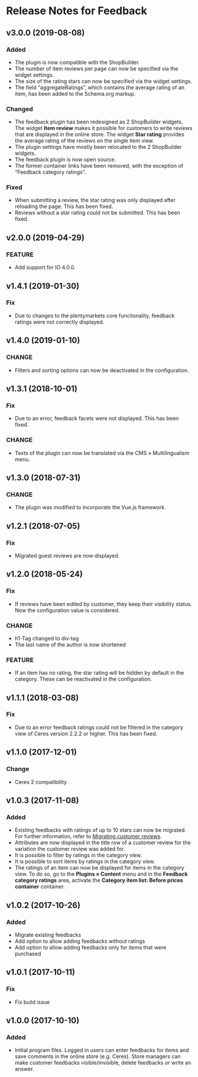 # Release Notes for Feedback

## v3.0.0 (2019-08-08)

### Added

- The plugin is now compatible with the ShopBuilder.
- The number of item reviews per page can now be specified via the widget settings.
- The size of the rating stars can now be specified via the widget settings.
- The field “aggregateRatings”, which contains the average rating of an item, has been added to the Schema.org markup.

### Changed

- The feedback plugin has been redesigned as 2 ShopBuilder widgets. The widget **Item review** makes it possible for customers to write reviews that are displayed in the online store. The widget **Star rating** provides the average rating of the reviews on the single item view.
- The plugin settings have mostly been relocated to the 2 ShopBuilder widgets.
- The feedback plugin is now open source.
- The former container links have been removed, with the exception of “Feedback category ratings”.

### Fixed

- When submitting a review, the star rating was only displayed after reloading the page. This has been fixed.
- Reviews without a star rating could not be submitted. This has been fixed.

## v2.0.0 (2019-04-29)

### FEATURE

- Add support for IO 4.0.0.

## v1.4.1 (2019-01-30)

### Fix

- Due to changes to the plentymarkets core funcitonality, feedback ratings were not correctly displayed.

## v1.4.0 (2019-01-10)

### CHANGE

- Filters and sorting options can now be deactivated in the configuration.

## v1.3.1 (2018-10-01)

### Fix

- Due to an error, feedback facets were not displayed. This has been fixed.

### CHANGE

- Texts of the plugin can now be translated via the CMS » Multilingualism menu.

## v1.3.0 (2018-07-31)

### CHANGE

- The plugin was modified to incorporate the Vue.js framework.

## v1.2.1 (2018-07-05)

### Fix

- Migrated guest reviews are now displayed.

## v1.2.0 (2018-05-24)

### Fix

- If reviews have been edited by customer, they keep their visibility status. Now the configuration value is considered.

### CHANGE

- h1-Tag changed to div-tag
- The last name of the author is now shortened

### FEATURE

- If an item has no rating, the star rating will be hidden by default in the category. These can be reactivated in the configuration.

## v1.1.1 (2018-03-08)

### Fix

- Due to an error feedback ratings could not be filtered in the category view of Ceres version 2.2.2 or higher. This has been fixed.

## v1.1.0 (2017-12-01)

### Change

- Ceres 2 compatibility

## v1.0.3 (2017-11-08)

### Added

- Existing feedbacks with ratings of up to 10 stars can now be migrated. For further information, refer to <a href="https://knowledge.plentymarkets.com/en/omni-channel/online-store/managing-feedbacks#100" target="_blank">Migrating customer reviews</a>.
- Attributes are now displayed in the title row of a customer review for the variation the customer review was added for.
- It is possible to filter by ratings in the category view.
- It is possible to sort items by ratings in the category view.
- The ratings of an item can now be displayed for items in the category view. To do so, go to the **Plugins » Content** menu and in the **Feedback category ratings** area, activate the **Category item list: Before prices container** container.

## v1.0.2 (2017-10-26)

### Added

- Migrate existing feedbacks
- Add option to allow adding feedbacks without ratings
- Add option to allow adding feedbacks only for items that were purchased


## v1.0.1 (2017-10-11)

### Fix

- Fix build issue

## v1.0.0 (2017-10-10)

### Added

- Initial program files. Logged in users can enter feedbacks for items and save comments in the online store (e.g. Ceres). Store managers can make customer feedbacks visible/invisible, delete feedbacks or write an answer.
